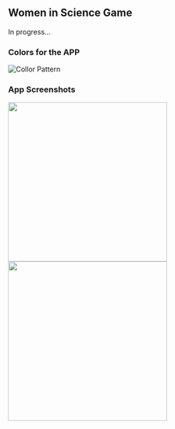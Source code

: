 ## Women in Science Game
In progress...

### Colors for the APP
![Collor Pattern](https://user-images.githubusercontent.com/37451620/90547987-acc72b80-e162-11ea-9948-75a27bbbc352.JPG)

### App Screenshots
<img src="https://user-images.githubusercontent.com/37451620/90559299-c58c0d00-e173-11ea-8bc2-2f4f1dbc387d.jpg" width="325"/> <img src="https://user-images.githubusercontent.com/37451620/90559306-c91f9400-e173-11ea-88cb-e12769b82ce9.jpg" width="325"/> 




